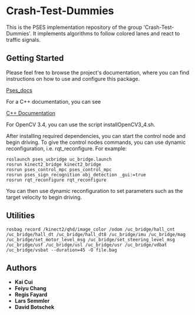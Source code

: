 # Crash-Test-Dummies
This is the PSES implementation repository of the group 'Crash-Test-Dummies'. It implements algorithms to follow colored lanes and react to traffic signals.

## Getting Started

Please feel free to browse the project's documentation, where you can find instructions on how to use and configure this package.

[Pses_docs](https://github.com/tud-pses/pses_docs)

For a C++ documentation, you can see

[C++ Documentation](https://github.com/tud-pses/pses_docs)

For OpenCV 3.4, you can use the script installOpenCV3_4.sh. 

After installing required dependencies, you can start the control node and begin driving. To give the control nodes commands, you can use dynamic reconfiguration, i.e. rqt_reconfigure. For example: 

```
roslaunch pses_ucbridge uc_bridge.launch 
rosrun kinect2_bridge kinect2_bridge
rosrun pses_control_mpc pses_control_mpc
rosrun pses_sign_recognition obj_detection _gui:=true
rosrun rqt_reconfigure rqt_reconfigure
```

You can then use dynamic reconfiguration to set parameters such as the target velocity to begin driving.

## Utilities
```
rosbag record /kinect2/qhd/image_color /odom /uc_bridge/hall_cnt /uc_bridge/hall_dt /uc_bridge/hall_dt8 /uc_bridge/imu /uc_bridge/mag /uc_bridge/set_motor_level_msg /uc_bridge/set_steering_level_msg /uc_bridge/usf /uc_bridge/usl /uc_bridge/usr /uc_bridge/vdbat /uc_bridge/vsbat --duration=45 -O file.bag
```

## Authors

* **Kai Cui**
* **Feiyu Chang**
* **Regis Fayard**
* **Lars Semmler**
* **David Botschek**
